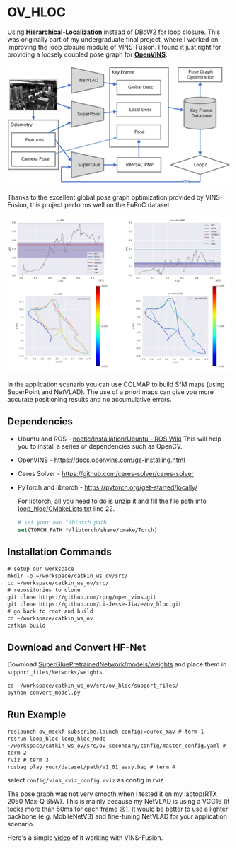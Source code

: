 
# OV_HLOC

Using **[Hierarchical-Localization](https://github.com/cvg/Hierarchical-Localization)** instead of DBoW2 for loop closure. This was originally part of my undergraduate final project, where I worked on improving the loop closure module of VINS-Fusion. I found it just right for providing a loosely coupled pose graph for **[OpenVINS](https://github.com/rpng/open_vins)**.

![framework](image/cvci.svg)

Thanks to the excellent global pose graph optimization provided by VINS-Fusion, this project performs well on the EuRoC dataset.

![MH_05](image/MH_05.jpg)

In the application scenario you can use COLMAP to build SfM maps (using SuperPoint and NetVLAD). The use of a priori maps can give you more accurate positioning results and no accumulative errors.

## Dependencies

* Ubuntu and ROS - [noetic/Installation/Ubuntu - ROS Wiki](http://wiki.ros.org/noetic/Installation/Ubuntu)
  This will help you to install a series of dependencies such as OpenCV.

* OpenVINS - <https://docs.openvins.com/gs-installing.html>

* Ceres Solver - <https://github.com/ceres-solver/ceres-solver>

* PyTorch and libtorch - <https://pytorch.org/get-started/locally/>

  For libtorch, all you need to do is unzip it and fill the file path into [loop_hloc/CMakeLists.txt](loop_hloc/CMakeLists.txt) line 22.

  ```cmake
  # set your own libtorch path
  set(TORCH_PATH */libtorch/share/cmake/Torch)
  ```

## Installation Commands

```shell
# setup our workspace
mkdir -p ~/workspace/catkin_ws_ov/src/
cd ~/workspace/catkin_ws_ov/src/
# repositories to clone
git clone https://github.com/rpng/open_vins.git
git clone https://github.com/Li-Jesse-Jiaze/ov_hloc.git
# go back to root and build
cd ~/workspace/catkin_ws_ov
catkin build
```

## Download and Convert HF-Net

Download [SuperGluePretrainedNetwork/models/weights](https://github.com/magicleap/SuperGluePretrainedNetwork/tree/master/models/weights) and place them in `support_files/Networks/weights`.

```shell
cd ~/workspace/catkin_ws_ov/src/ov_hloc/support_files/
python convert_model.py
```

## Run Example

``` shell
roslaunch ov_msckf subscribe.launch config:=euroc_mav # term 1
rosrun loop_hloc loop_hloc_node ~/workspace/catkin_ws_ov/src/ov_secondary/config/master_config.yaml # term 2
rviz # term 3
rosbag play your/dataset/path/V1_01_easy.bag # term 4
```

select `config/vins_rviz_config.rviz` as config in rviz

The pose graph was not very smooth when I tested it on my laptop(RTX 2060 Max-Q 65W). This is mainly because my NetVLAD is using a VGG16 (it tooks more than 50ms for each frame 😠). It would be better to use a lighter backbone (e.g. MobileNetV3) and fine-tuning NetVLAD for your application scenario.

Here's a simple [video](https://www.bilibili.com/video/bv1KP4y1F73M) of it working with VINS-Fusion.
